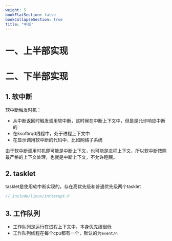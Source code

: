 ```yaml
---
weight: 5
bookFlatSection: false
bookCollapseSection: true
title: "中断"
---
```


# 一、上半部实现

# 二、下半部实现

## 1. 软中断

软中断触发时机：

- 从中断返回时触发调用软中断，这时候在中断上下文中，但是是允许响应中断的
- 在ksoftirqd线程中，处于进程上下文中
- 在显示调用软中断的代码中，比如网络子系统

由于软中断调用时机即可能是中断上下文，也可能是进程上下文，所以软中断按照最严格的上下文处理，也就是中断上下文，不允许睡眠。

## 2. tasklet

tasklet是使用软中断实现的，存在高优先级和普通优先级两个tasklet

```cpp
// include/linux/intterupt.h
```

## 3. 工作队列

- 工作队列是运行在进程上下文中，本身优先级很低
- 工作队列线程在每个cpu都有一个，默认的为`event/n`
